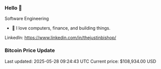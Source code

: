 ### Hello 🤙  

Software Engineering

- 🔭 I love computers, finance, and building things.
  
LinkedIn: https://www.linkedin.com/in/thejustinbishop/  






























































































































































































































































































































































































































































































### Bitcoin Price Update
Last updated: 2025-05-28 09:24:43 UTC
Current price: $108,934.00 USD
